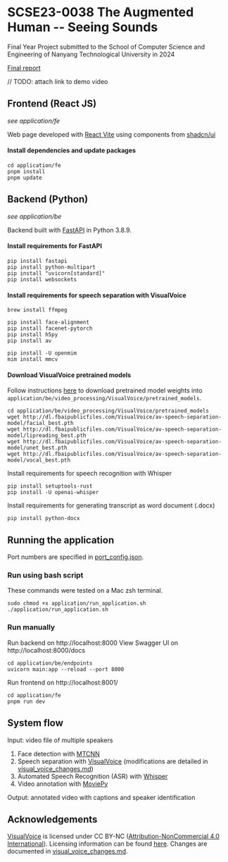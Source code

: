 # SCSE23-0038 The Augmented Human -- Seeing Sounds
Final Year Project submitted to the School of Computer Science and Engineering of Nanyang Technological University in 2024

[Final report](https://hdl.handle.net/10356/175150)

// TODO: attach link to demo video


## Frontend (React JS)
*see application/fe*

Web page developed with [React Vite](https://vitejs.dev/) using components from [shadcn/ui](https://ui.shadcn.com/)

#### Install dependencies and update packages
```
cd application/fe
pnpm install
pnpm update
```

## Backend (Python)
*see application/be*

Backend built with [FastAPI](https://fastapi.tiangolo.com/) in Python 3.8.9.

#### Install requirements for FastAPI
```
pip install fastapi
pip install python-multipart
pip install "uvicorn[standard]"
pip install websockets
```

#### Install requirements for speech separation with VisualVoice
```
brew install ffmpeg

pip install face-alignment 
pip install facenet-pytorch
pip install h5py
pip install av

pip install -U openmim
mim install mmcv
```

#### Download VisualVoice pretrained models 
Follow instructions [here](https://github.com/facebookresearch/VisualVoice?tab=readme-ov-file#demo-with-the-pre-trained-models) to download pretrained model weights into `application/be/video_processing/VisualVoice/pretrained_models`.
```
cd application/be/video_processing/VisualVoice/pretrained_models
wget http://dl.fbaipublicfiles.com/VisualVoice/av-speech-separation-model/facial_best.pth
wget http://dl.fbaipublicfiles.com/VisualVoice/av-speech-separation-model/lipreading_best.pth
wget http://dl.fbaipublicfiles.com/VisualVoice/av-speech-separation-model/unet_best.pth
wget http://dl.fbaipublicfiles.com/VisualVoice/av-speech-separation-model/vocal_best.pth
```


Install requirements for speech recognition with Whisper
```
pip install setuptools-rust
pip install -U openai-whisper
```

Install requirements for generating transcript as word document (.docx)
```
pip install python-docx
```


## Running the application 
Port numbers are specified in [port_config.json](./application/port_config.json).

### Run using bash script 
These commands were tested on a Mac zsh terminal.
```
sudo chmod +x application/run_application.sh
./application/run_application.sh
```

### Run manually
Run backend on http://localhost:8000
View Swagger UI on http://localhost:8000/docs 
```
cd application/be/endpoints
uvicorn main:app --reload --port 8000
```

Run frontend on http://localhost:8001/
```
cd application/fe
pnpm run dev
```


## System flow
Input: video file of multiple speakers

1. Face detection with [MTCNN](https://github.com/timesler/facenet-pytorch?tab=readme-ov-file#guide-to-mtcnn-in-facenet-pytorch)
2. Speech separation with [VisualVoice](https://github.com/facebookresearch/VisualVoice/tree/main) (modifications are detailed in [visual_voice_changes.md](./application/be/video_processing/visual_voice_changes.md))
3. Automated Speech Recognition (ASR) with [Whisper](https://github.com/openai/whisper)
4. Video annotation with [MoviePy](https://zulko.github.io/moviepy/)

Output: annotated video with captions and speaker identification 


## Acknowledgements
[VisualVoice](https://github.com/facebookresearch/VisualVoice/tree/main) is licensed under CC BY-NC ([Attribution-NonCommercial 4.0 International](https://creativecommons.org/licenses/by-nc/4.0/)). Licensing information can be found [here](https://github.com/facebookresearch/VisualVoice?tab=License-1-ov-file#readme). Changes are documented in [visual_voice_changes.md](./application/be/video_processing/visual_voice_changes.md).